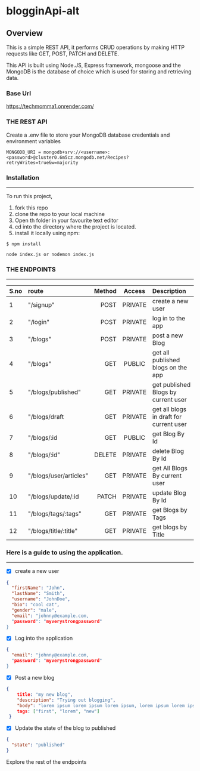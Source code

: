 # blogginApi-alt
## Overview
This is a simple REST API, it performs CRUD operations by making HTTP requests like GET, POST, PATCH and DELETE.

This API is built using Node.JS, Express framework, mongoose and the MongoDB is the database of choice which is used for storing and retrieving data.

### Base Url
https://techmomma1.onrender.com/

### THE REST API

Create a .env file to store your MongoDB database credentials and environment variables

```
MONGODB_URI = mongodb+srv://<username>:<password>@cluster0.6m5cz.mongodb.net/Recipes?retryWrites=true&w=majority
```

### Installation
------



To run this project,

1. fork this repo
2. clone the repo to your local machine
3. Open th folder in your favourite text editor
4. cd into the directory where the project is located.
5. install it locally using npm:

`$ npm install`

```
node index.js or nodemon index.js
```

### THE ENDPOINTS
-------


| S.no   | route            | Method |  Access       | Description  |
| :---   |    :----        | ---:   |   :---:        |   :---        |
| 1      | "/signup"        | POST   | PRIVATE       |     create a new user      |
| 2      | "/login"         | POST   | PRIVATE       |      log in to the app   |
| 3      | "/blogs"         | POST   | PRIVATE       |  post a new Blog           |
| 4      | "/blogs"         | GET    | PUBLIC        |    get all published blogs on the app   |
| 5      | "/blogs/published"| GET   | PRIVATE       |   get published Blogs by current user   |
| 6      | "/blogs/draft    | GET    | PRIVATE       |  get all blogs in draft for current user  |
| 7      | "/blogs/:id      | GET    | PUBLIC        |  get Blog By Id |
| 8      | "/blogs/:id"     | DELETE | PRIVATE       |  delete Blog By Id     |
| 9      | "/blogs/user/articles"| GET |PRIVATE      |  get All Blogs By current user   |
| 10     | "/blogs/update/:id| PATCH | PRIVATE       | update Blog By Id
| 11     | "/blogs/tags/:tags"| GET   | PRIVATE      |   get Blogs by Tags    |
| 12     | "/blogs/title/:title"| GET| PRIVATE       |      get blogs by Title |


### Here is a guide to using the application.
-----

- [x] create a new user 
```json
{
  "firstName": "John",
  "lastName": "Smith",
  "username": "JohnDoe",
  "bio": "cool cat",
  "gender": "male",
  "email": "johnny@example.com,
  "password": "myverystrongpassword"
}
```
- [x] Log into the application

```json
{
  "email": "johnny@example.com,
  "password": "myverystrongpassword"
}
```

- [x] Post a new blog

```json
{
    title: "my new blog",
    "description": "Trying out blogging",
    "body": "lorem ipsum lorem ipsum lorem ipsum, lorem ipsum lorem ipsum lorem ipsum lorem ipsum lorem ipsum lorem ipsum lorem ipsum lorem ipsum lorem ipsum lorem ipsum lorem ipsum lorem ipsum lorem ipsum lorem ipsum lorem ipsum lorem ipsum lorem ipsum lorem ipsumlorem ipsum lorem ipsum lorem ipsum lorem ipsum lorem ipsum lorem ipsum lorem ipsum lorem ipsum lorem ipsumlorem ipsum lorem ipsum lorem ipsum lorem ipsum lorem ipsum lorem ipsum lorem ipsum lorem ipsum lorem ipsum",
    tags: ["first", "lorem", "new"]
 }
```
    
- [x] Update the state of the blog to published

```json
{
  "state": "published"
}
```
Explore the rest of the endpoints
